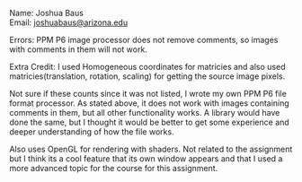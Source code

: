 Name: Joshua Baus
<br>Email: joshuabaus@arizona.edu


Errors:
PPM P6 image processor does not remove comments, so images
with comments in them will not work.


Extra Credit:
I used Homogeneous coordinates for matricies and also used 
matricies(translation, rotation, scaling) for getting the
source image pixels.

Not sure if these counts since it was not listed, I wrote my
own PPM P6 file format processor. As stated above, it does
not work with images containing comments in them, but all
other functionality works. A library would have done the 
same, but I thought it would be better to get some 
experience and deeper understanding of how the file works.

Also uses OpenGL for rendering with shaders. Not related to the
assignment but I think its a cool feature that its own window
appears and that I used a more advanced topic for the course
for this assignment.


